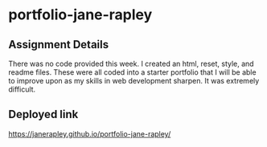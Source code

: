 # portfolio-jane-rapley
## Assignment Details
There was no code provided this week. I created an html, reset, style, and readme files. These were all coded into a starter portfolio that I will be able
to improve upon as my skills in web development sharpen. It was extremely difficult. 

## Deployed link
https://janerapley.github.io/portfolio-jane-rapley/ 